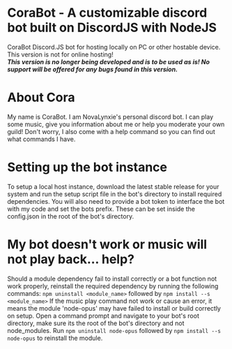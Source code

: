 # CoraBot - A customizable discord bot built on DiscordJS with NodeJS
 CoraBot Discord.JS bot for hosting locally on PC or other hostable device. This version is not for online hosting!  
 ***This version is no longer being developed and is to be used as is! No support will be offered for any bugs found in this version.***
# About Cora
 My name is CoraBot. I am NovaLynxie's personal discord bot. 
 I can play some music, give you information about me or help you moderate your own guild!
 Don't worry, I also come with a help command so you can find out what commands I have.

# Setting up the bot instance
 To setup a local host instance, download the latest stable release for your system and run the setup script file in the bot's directory to install required dependencies. 
 You will also need to provide a bot token to interface the bot with my code and set the bots prefix. These can be set inside the config.json in the root of the bot's directory.
 
# My bot doesn't work or music will not play back... help?
 Should a module dependency fail to install correctly or a bot function not work properly, reinstall the required dependency by running the following commands:
 `npm uninstall <module_name>` followed by `npm install --s <module_name>`
 If the music play command not work or cause an error, it means the module 'node-opus' may have failed to install or build correctly on setup. 
 Open a command prompt and navigate to your bot's root directory, make sure its the root of the bot's directory and not node_modules.
 Run `npm uninstall node-opus` followed by `npm install --s node-opus` to reinstall the module.
